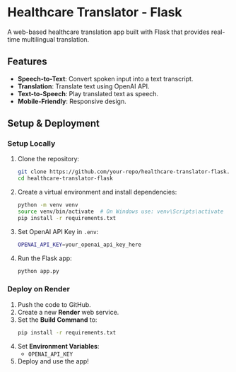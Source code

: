 # Healthcare Translator - Flask

A web-based healthcare translation app built with Flask that provides real-time multilingual translation.

## Features
- **Speech-to-Text**: Convert spoken input into a text transcript.
- **Translation**: Translate text using OpenAI API.
- **Text-to-Speech**: Play translated text as speech.
- **Mobile-Friendly**: Responsive design.

## Setup & Deployment

### Setup Locally
1. Clone the repository:
   ```sh
   git clone https://github.com/your-repo/healthcare-translator-flask.git
   cd healthcare-translator-flask
   ```
2. Create a virtual environment and install dependencies:
   ```sh
   python -m venv venv
   source venv/bin/activate  # On Windows use: venv\Scripts\activate
   pip install -r requirements.txt
   ```
3. Set OpenAI API Key in `.env`:
   ```sh
   OPENAI_API_KEY=your_openai_api_key_here
   ```
4. Run the Flask app:
   ```sh
   python app.py
   ```

### Deploy on Render
1. Push the code to GitHub.
2. Create a new **Render** web service.
3. Set the **Build Command** to:
   ```sh
   pip install -r requirements.txt
   ```
4. Set **Environment Variables**:
   - `OPENAI_API_KEY`
5. Deploy and use the app!

